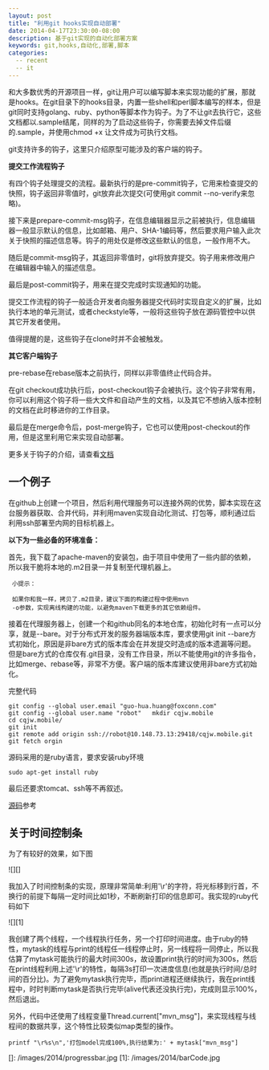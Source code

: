 ```yaml
---
layout: post
title: "利用git hooks实现自动部署"
date: 2014-04-17T23:30:00-08:00
description: 基于git实现的自动化部署方案
keywords: git,hooks,自动化,部署,脚本
categories:
  -- recent
  -- it
---
```


 和大多数优秀的开源项目一样，git让用户可以编写脚本来实现功能的扩展，那就是hooks。在git目录下的hooks目录，内置一些shell和perl脚本编写的样本，但是git同时支持golang、ruby、python等脚本作为钩子。为了不让git去执行它，这些文档都以.sample结尾，同样的为了启动这些钩子，你需要去掉文件后缀的.sample，并使用chmod
 +x 让文件成为可执行文档。

 git支持许多的钩子，这里只介绍原型可能涉及的客户端的钩子。

 **提交工作流程钩子**

 有四个钩子处理提交的流程。最新执行的是pre-commit钩子，它用来检查提交的快照，钩子返回非零值时，git放弃此次提交(可使用git
 commit --no-verify来忽略)。

 接下来是prepare-commit-msg钩子，在信息编辑器显示之前被执行，信息编辑器一般显示默认的信息，比如邮箱、用户、SHA-1编码等，然后要求用户输入此次关于快照的描述信息等。钩子的用处仅是修改这些默认的信息，一般作用不大。

 随后是commit-msg钩子，其返回非零值时，git将放弃提交。钩子用来修改用户在编辑器中输入的描述信息。

 最后是post-commit钩子，用来在提交完成时实现通知的功能。

 提交工作流程的钩子一般适合开发者向服务器提交代码时实现自定义的扩展，比如执行本地的单元测试，或者checkstyle等，一般将这些钩子放在源码管控中以供其它开发者使用。

 值得提醒的是，这些钩子在clone时并不会被触发。

 **其它客户端钩子**

 pre-rebase在rebase版本之前执行，同样以非零值终止代码合并。

 在git
 checkout成功执行后，post-checkout钩子会被执行。这个钩子非常有用，你可以利用这个钩子将一些大文件和自动产生的文档，以及其它不想纳入版本控制的文档在此时移进你的工作目录。

 最后是在merge命令后，post-merge钩子，它也可以使用post-checkout的作用，但是这里利用它来实现自动部署。

更多关于钩子的介绍，请查看[文档][]

## 一个例子

在github上创建一个项目，然后利用代理服务可以连接外网的优势，脚本实现在这台服务器获取、合并代码，并利用maven实现自动化测试、打包等，顺利通过后利用ssh部署至内网的目标机器上。

**以下为一些必备的环境准备：**

首先，我下载了apache-maven的安装包，由于项目中使用了一些内部的依赖，所以我干脆将本地的.m2目录一并复制至代理机器上。

~~~~~~~~~~~~~~~~~~~~~~~~~~~~~~~~~~~~~~~~~~~~~~~~~~~~~~~~~~~~~~~~~~~~~~~~~~~~~~~~
 小提示：

 如果你和我一样，拷贝了.m2目录，建议下面的构建过程中使用mvn
 -o参数，实现离线构建的功能，以避免maven下载更多的其它依赖组件。
~~~~~~~~~~~~~~~~~~~~~~~~~~~~~~~~~~~~~~~~~~~~~~~~~~~~~~~~~~~~~~~~~~~~~~~~~~~~~~~~
接着在代理服务器上，创建一个和github同名的本地仓库，初始化时有一点可以分享，就是--bare。对于分布式开发的服务器端版本库，要求使用git
init
--bare方式初始化，原因是非bare方式的版本库会在并发提交时造成的版本遗漏等问题。但是bare方式的仓库仅有.git目录，没有工作目录，所以不能使用git的许多指令，比如merge、rebase等，非常不方便。客户端的版本库建议使用非bare方式初始化。

完整代码

    git config --global user.email "guo-hua.huang@foxconn.com"
    git config --global user.name "robot"   mkdir cqjw.mobile
    cd cqjw.mobile/
    git init
    git remote add origin ssh://robot@10.148.73.13:29418/cqjw.mobile.git
    git fetch orgin

源码采用的是ruby语言，要求安装ruby环境

    sudo apt-get install ruby

最后还要求tomcat、ssh等不再叙述。

[源码][]参考

## 关于时间控制条

为了有较好的效果，如下图

![][]

我加入了时间控制条的实现，原理非常简单:利用'\\r'的字符，将光标移到行首，不换行的前提下每隔一定时间比如1秒，不断刷新打印的信息即可。我实现的ruby代码如下

![][1]

我创建了两个线程，一个线程执行任务，另一个打印时间进度。由于ruby的特性，mytask的线程与print的线程任一线程停止时，另一线程将一同停止，所以我估算了mytask可能执行的最大时间300s，故设置print执行的时间为300s，然后在print线程利用上述'\\r'的特性，每隔3s打印一次进度信息(也就是执行时间/总时间的百分比)。为了避免mytask执行完毕，而print进程还继续执行，我在print线程中，时时判断mytask是否执行完毕(alive代表还没执行完)，完成则显示100%，然后退出。

另外，代码中还使用了线程变量Thread.current["mvn\_msg"]，来实现线程与线程间的数据共享，这个特性比较类似map类型的操作。

    printf "\r%s\n",'打包model完成100%,执行结果为:' + mytask["mvn_msg"]

  [文档]: http://git-scm.com/book/en/Customizing-Git-Git-Hooks
  [源码]: https://github.com/51write/autodeploy.git
  []: /images/2014/progressbar.jpg
  [1]: /images/2014/barCode.jpg
